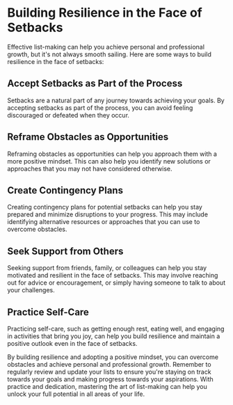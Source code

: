 Building Resilience in the Face of Setbacks
============================================================================

Effective list-making can help you achieve personal and professional growth, but it's not always smooth sailing. Here are some ways to build resilience in the face of setbacks:

Accept Setbacks as Part of the Process
--------------------------------------

Setbacks are a natural part of any journey towards achieving your goals. By accepting setbacks as part of the process, you can avoid feeling discouraged or defeated when they occur.

Reframe Obstacles as Opportunities
----------------------------------

Reframing obstacles as opportunities can help you approach them with a more positive mindset. This can also help you identify new solutions or approaches that you may not have considered otherwise.

Create Contingency Plans
------------------------

Creating contingency plans for potential setbacks can help you stay prepared and minimize disruptions to your progress. This may include identifying alternative resources or approaches that you can use to overcome obstacles.

Seek Support from Others
------------------------

Seeking support from friends, family, or colleagues can help you stay motivated and resilient in the face of setbacks. This may involve reaching out for advice or encouragement, or simply having someone to talk to about your challenges.

Practice Self-Care
------------------

Practicing self-care, such as getting enough rest, eating well, and engaging in activities that bring you joy, can help you build resilience and maintain a positive outlook even in the face of setbacks.

By building resilience and adopting a positive mindset, you can overcome obstacles and achieve personal and professional growth. Remember to regularly review and update your lists to ensure you're staying on track towards your goals and making progress towards your aspirations. With practice and dedication, mastering the art of list-making can help you unlock your full potential in all areas of your life.
